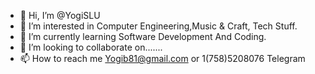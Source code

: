 - 👋 Hi, I’m @YogiSLU
- 👀 I’m interested in Computer Engineering,Music & Craft, Tech Stuff.
- 🌱 I’m currently learning Software Development And Coding.
- 💞️ I’m looking to collaborate on.......
- 📫 How to reach me Yogib81@gmail.com or 1(758)5208076 Telegram

<!---
YogiSLU/YogiSLU is a ✨ special ✨ repository because its `README.md` (this file) appears on your GitHub profile.
You can click the Preview link to take a look at your changes.
--->
